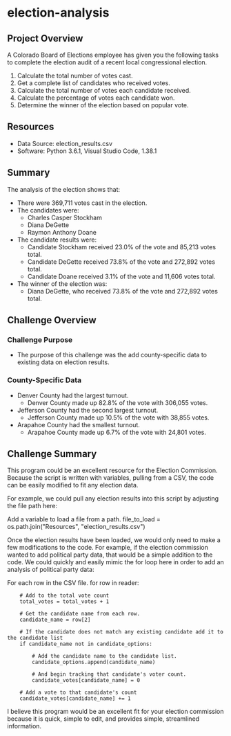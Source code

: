 # election-analysis
## Project Overview
A Colorado Board of Elections employee has given you the following tasks to complete the election audit of a recent local congressional election.
  1. Calculate the total number of votes cast. 
  2. Get a complete list of candidates who received votes.
  3. Calculate the total number of votes each candidate received.
  4. Calculate the percentage of votes each candidate won.
  5. Determine the winner of the election based on popular vote.

## Resources
  - Data Source: election_results.csv
  - Software: Python 3.6.1, Visual Studio Code, 1.38.1

## Summary
The analysis of the election shows that:
  - There were 369,711 votes cast in the election. 
  - The candidates were:
    - Charles Casper Stockham
    - Diana DeGette
    - Raymon Anthony Doane
  - The candidate results were:
    - Candidate Stockham received 23.0% of the vote and 85,213 votes total.
    - Candidate DeGette received 73.8% of the vote and 272,892 votes total.
    - Candidate Doane received 3.1% of the vote and 11,606 votes total. 
- The winner of the election was:
    - Diana DeGette, who received 73.8% of the vote and 272,892 votes total.

## Challenge Overview
### Challenge Purpose
- The purpose of this challenge was the add county-specific data to existing data on election results. 

### County-Specific Data
- Denver County had the largest turnout. 
  - Denver County made up 82.8% of the vote with 306,055 votes.
- Jefferson County had the second largest turnout.
  - Jefferson County made up 10.5% of the vote with 38,855 votes.
- Arapahoe County had the smallest turnout.
  - Arapahoe County made up 6.7% of the vote with 24,801 votes.

## Challenge Summary
This program could be an excellent resource for the Election Commission. Because the script is written with variables, pulling from a CSV, the code can be easily modified to fit any election data. 

For example, we could pull any election results into this script by adjusting the file path here: 

  Add a variable to load a file from a path.
  file_to_load = os.path.join("Resources", "election_results.csv")

Once the election results have been loaded, we would only need to make a few modifications to the code. For example, if the election commission wanted to add political party data, that would be a simple addition to the code. We could quickly and easily mimic the for loop here in order to add an analysis of political party data:

  For each row in the CSV file.
    for row in reader:

        # Add to the total vote count
        total_votes = total_votes + 1

        # Get the candidate name from each row.
        candidate_name = row[2]

        # If the candidate does not match any existing candidate add it to the candidate list
        if candidate_name not in candidate_options:

            # Add the candidate name to the candidate list.
            candidate_options.append(candidate_name)

            # And begin tracking that candidate's voter count.
            candidate_votes[candidate_name] = 0

        # Add a vote to that candidate's count
        candidate_votes[candidate_name] += 1

I believe this program would be an excellent fit for your election commission because it is quick, simple to edit, and provides simple, streamlined information. 
